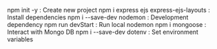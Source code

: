 npm init -y : Create new project
npm i express ejs express-ejs-layouts : Install dependencies
npm i --save-dev nodemon : Development dependency
npm run devStart : Run local nodemon
npm i mongoose : Interact with Mongo DB
npm i --save-dev dotenv : Set environment variables
